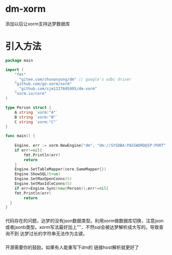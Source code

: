 # dm-xorm
添加以后让xorm支持达梦数据库

# 引入方法
```go
package main

import (
	"fmt"
	_ "gitee.com/chunanyong/dm" // google's odbc driver
	"github.com/go-xorm/xorm"
	_ "github.com/sjm1327605995/dm-xorm"
	"xorm.io/core"
)

type Person struct {
	A string `xorm:"A"`
	B string `xorm:"B"`
	C string `xorm:"C"`
}

func main() {
	
	Engine, err := xorm.NewEngine("dm", "dm://SYSDBA:PASSWORD@IP:PORT")
	if err!=nil{
		fmt.Println(err)
		return
	}
	Engine.SetTableMapper(core.SameMapper{})
	Engine.ShowSQL(true)
	Engine.SetMaxOpenConns(5)
	Engine.SetMaxIdleConns(5)
	if err=Engine.Sync(new(Person));err!=nil{
  	fmt.Println(err)
		return
  }
}
```

###
代码存在的问题，达梦的没有json数据类型。利用xorm做数据库切换，注意json或者jsonb类型。xorm写法最好加上""，不然sql会被达梦解析成大写的。导致查询不到
达梦过长的字符串无法作为主键。

###
开源需要你的鼓励。如果有人能重写下dm的 链接host解析就更好了
